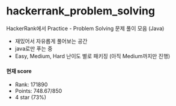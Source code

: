 # hackerrank_problem_solving
HackerRank에서 Practice - Problem Solving 문제 풀이 모음 (Java)

- 재밌어서 자유롭게 풀어보는 공간
- java로만 푸는 중
- Easy, Medium, Hard 난이도 별로 패키징 (아직 Medium까지만 진행)

#### 현재 score
- Rank: 171890
- Points: 748.67/850
- 4 star (73%)
